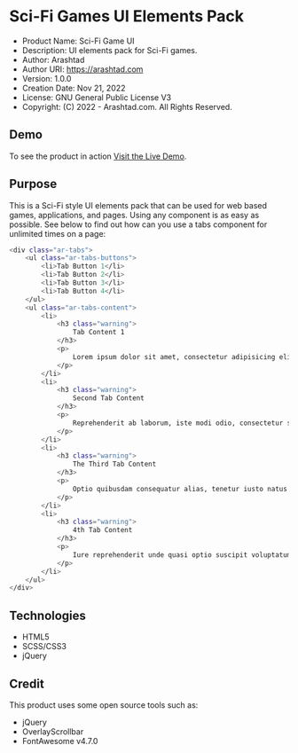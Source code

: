 # Sci-Fi Games UI Elements Pack

* Product Name:    Sci-Fi Game UI
* Description:     UI elements pack for Sci-Fi games.
* Author:          Arashtad
* Author URI:      https://arashtad.com
* Version:         1.0.0
* Creation Date:   Nov 21, 2022
* License:         GNU General Public License V3
* Copyright:       (C) 2022 - Arashtad.com. All Rights Reserved.

## Demo

To see the product in action [Visit the Live Demo](https://demo.arashtad.com/?category=Frontend_Development&&item=Sci-Fi_Games_UI).

## Purpose

This is a Sci-Fi style UI elements pack that can be used for web based games, applications, and pages. Using any component is as easy as possible. See below to find out how can you use a tabs component for unlimited times on a page:

```sh
<div class="ar-tabs">
    <ul class="ar-tabs-buttons">
        <li>Tab Button 1</li>
        <li>Tab Button 2</li>
        <li>Tab Button 3</li>
        <li>Tab Button 4</li>
    </ul>
    <ul class="ar-tabs-content">
        <li>
            <h3 class="warning">
                Tab Content 1
            </h3>
            <p>
                Lorem ipsum dolor sit amet, consectetur adipisicing elit...
            </p>
        </li>
        <li>
            <h3 class="warning">
                Second Tab Content
            </h3>
            <p>
                Reprehenderit ab laborum, iste modi odio, consectetur suscipit...
            </p>
        </li>
        <li>
            <h3 class="warning">
                The Third Tab Content
            </h3>
            <p>
                Optio quibusdam consequatur alias, tenetur iusto natus nihil magni modi...
            </p>
        </li>
        <li>
            <h3 class="warning">
                4th Tab Content
            </h3>
            <p>
                Iure reprehenderit unde quasi optio suscipit voluptatum distinctio eaque...
            </p>
        </li>
    </ul>
</div>
```
## Technologies

* HTML5
* SCSS/CSS3
* jQuery

## Credit

This product uses some open source tools such as:

* jQuery
* OverlayScrollbar
* FontAwesome v4.7.0
